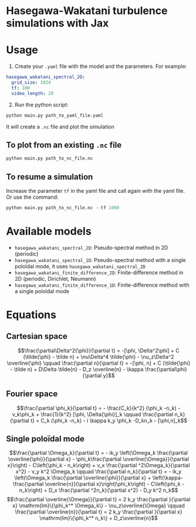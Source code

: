 # Hasegawa-Wakatani turbulence simulations with Jax

# Usage
1. Create your `.yaml` file with the model and the parameters. For example:
```yaml
hasegawa_wakatani_spectral_2D:
  grid_size: 1024
  tf: 100
  video_length: 20
```
2. Run the python script:
```python
python main.py path_to_yaml_file.yaml
```
It will create a `.nc` file and plot the simulation

## To plot from an existing `.nc` file
```python
python main.py path_to_nc_file.nc
```

## To resume a simulation
Increase the parameter `tf` in the yaml file and call again with the yaml file.
Or use the command:
```python
python main.py path_to_nc_file.nc --tf 1000
```

# Available models
- `hasegawa_wakatani_spectral_2D`: Pseudo-spectral method in 2D (periodic)
- `hasegawa_wakatani_spectral_1D`: Pseudo-spectral method with a single poloïdal mode, it uses `hasegawa_wakatani_spectral_2D`
- `hasegawa_wakatani_finite_difference_2D`: Finite-difference method in 2D (periodic, Dirichlet, Neumann)
- `hasegawa_wakatani_finite_difference_1D`: Finite-difference method with a single poloïdal mode


# Equations
## Cartesian space
$$\frac{\partial\Delta^2{\phi}}{\partial t} = -[\phi, \Delta^2\phi] + C (\tilde{\phi} - \tilde n) + \nu\Delta^4 \tilde{\phi} - \nu_z\Delta^2 \overline{\phi} \qquad \frac{\partial n}{\partial t} = -[\phi, n] + C (\tilde{\phi} - \tilde n) + D\Delta \tilde{n} - D_z \overline{n} - \kappa \frac{\partial\phi}{\partial y}$$
## Fourier space
$$\frac{\partial \phi_k}{\partial t} = - \frac{C_k}{k^2} (\phi_k -n_k) - ν_k\phi_k + \frac{1}{k^2} [\phi, \Delta{\phi}]_k \qquad \frac{\partial n_k}{\partial t} = C_k (\phi_k -n_k) - i \kappa k_y \phi_k -D_kn_k - [\phi,n]_k$$
## Single poloïdal mode
$$\frac{\partial \Omega_k}{\partial t} = - ik_y \left(\Omega_k \frac{\partial \overline{\phi}}{\partial x} - \phi_k\frac{\partial \overline{\Omega}}{\partial x}\right) - C\left(\phi_k - n_k\right) + ν_x \frac{\partial ^2\Omega_k}{\partial x^2} - ν_y k^2 \Omega_k \qquad \frac{\partial n_k}{\partial t} = - ik_y \left(\Omega_k \frac{\partial \overline{\phi}}{\partial x} + \left(\kappa-\frac{\partial \overline{n}}{\partial x}\right)\phi_k\right) - C\left(\phi_k - n_k\right) + D_x \frac{\partial ^2n_k}{\partial x^2} - D_y k^2 n_k$$
$$\frac{\partial \overline{\Omega}}{\partial t} = 2 k_y \frac{\partial }{\partial x} \mathrm{Im}\{\phi_k^* \Omega_k\} - \nu_z\overline{\Omega} \qquad \frac{\partial \overline{n}}{\partial t} = 2 k_y \frac{\partial }{\partial x} \mathrm{Im}\{\phi_k^* n_k\} + D_z\overline{n}$$


